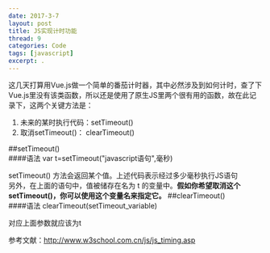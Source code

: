 ```yaml
---
date: 2017-3-7
layout: post
title: JS实现计时功能
thread: 9
categories: Code
tags: [javascript]
excerpt: .
---
```


这几天打算用Vue.js做一个简单的番茄计时器，其中必然涉及到如何计时，查了下Vue.js里没有该类函数，所以还是使用了原生JS里两个很有用的函数，故在此记录下，这两个关键方法是：   

1. 未来的某时执行代码：setTimeout()     
2. 取消setTimeout()： clearTimeout()     

##setTimeout()  
####语法
    var t=setTimeout("javascript语句",毫秒)  
  
setTimeout() 方法会返回某个值。上述代码表示经过多少毫秒执行JS语句    
另外，在上面的语句中，值被储存在名为 t 的变量中。**假如你希望取消这个 setTimeout()，你可以使用这个变量名来指定它。**
##clearTimeout()   
####语法
    clearTimeout(setTimeout_variable)   
    
对应上面参数就应该为t

参考文献：http://www.w3school.com.cn/js/js_timing.asp

